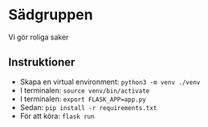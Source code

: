 # Sädgruppen
Vi gör roliga saker

## Instruktioner
- Skapa en virtual environment: `python3 -m venv ./venv`
- I terminalen: `source venv/bin/activate`
- I terminalen: `export FLASK_APP=app.py`
- Sedan: `pip install -r requirements.txt`
- För att köra: `flask run`
